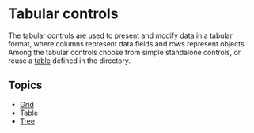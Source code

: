 # Tabular controls

The tabular controls are used to present and modify data in a tabular format, where columns represent data fields and rows represent objects. Among the tabular controls choose from simple standalone controls, or reuse a [table](../../../tables.md) defined in the directory.

## Topics
* [Grid](tabular-controls/grid.md)
* [Table](tabular-controls/table.md)
* [Tree](tabular-controls/tree.md)
